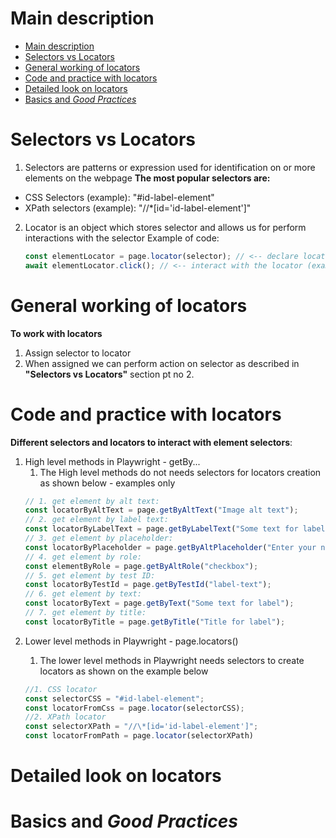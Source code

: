 # Main description

- [Main description](#main-description)
- [Selectors vs Locators](#selectors-vs-locators)
- [General working of locators](#general-working-of-locators)
- [Code and practice with locators](#code-and-practice-with-locators)
- [Detailed look on locators](#detailed-look-on-locators)
- [Basics and _Good Practices_](#basics-and-good-practices)

# Selectors vs Locators

1. Selectors are patterns or expression used for identification on or more elements on the webpage
   **The most popular selectors are:**

- CSS Selectors (example): "#id-label-element"
- XPath selectors (example): "//\*[id='id-label-element']"

2. Locator is an object which stores selector and allows us for perform interactions with the selector
   Example of code:
   ```typescript
   const elementLocator = page.locator(selector); // <-- declare locator by assigning selector to it
   await elementLocator.click(); // <-- interact with the locator (example - clicking in the selected element)
   ```

# General working of locators
**To work with locators**
1. Assign selector to locator
2. When assigned we can perform action on selector as described in **"Selectors vs Locators"** section pt no 2.

# Code and practice with locators
**Different selectors and locators to interact with element selectors**:
1. High level methods in Playwright - getBy...
   1. The High level methods do not needs selectors for locators creation as shown below - examples only
   ```typescript
   // 1. get element by alt text:
   const locatorByAltText = page.getByAltText("Image alt text");
   // 2. get element by label text:
   const locatorByLabelText = page.getByLabelText("Some text for label");
   // 3. get element by placeholder:
   const locatorByPlaceholder = page.getByAltPlaceholder("Enter your name");
   // 4. get element by role:
   const elementByRole = page.getByAltRole("checkbox");
   // 5. get element by test ID:
   const locatorByTestId = page.getByTestId("label-text");
   // 6. get element by text:
   const locatorByText = page.getByText("Some text for label");
   // 7. get element by title:
   const locatorByTitle = page.getByTitle("Title for label");
   ```
2. Lower level methods in Playwright - page.locators(<selector>)
   1. The lower level methods in Playwright needs selectors to create locators as shown on the example below
   ```typescript
   //1. CSS locator
   const selectorCSS = "#id-label-element";
   const locatorFromCss = page.locator(selectorCSS);
   //2. XPath locator
   const selectorXPath = "//\*[id='id-label-element']";
   const locatorFromPath = page.locator(selectorXPath)
   ```

# Detailed look on locators

# Basics and _Good Practices_
